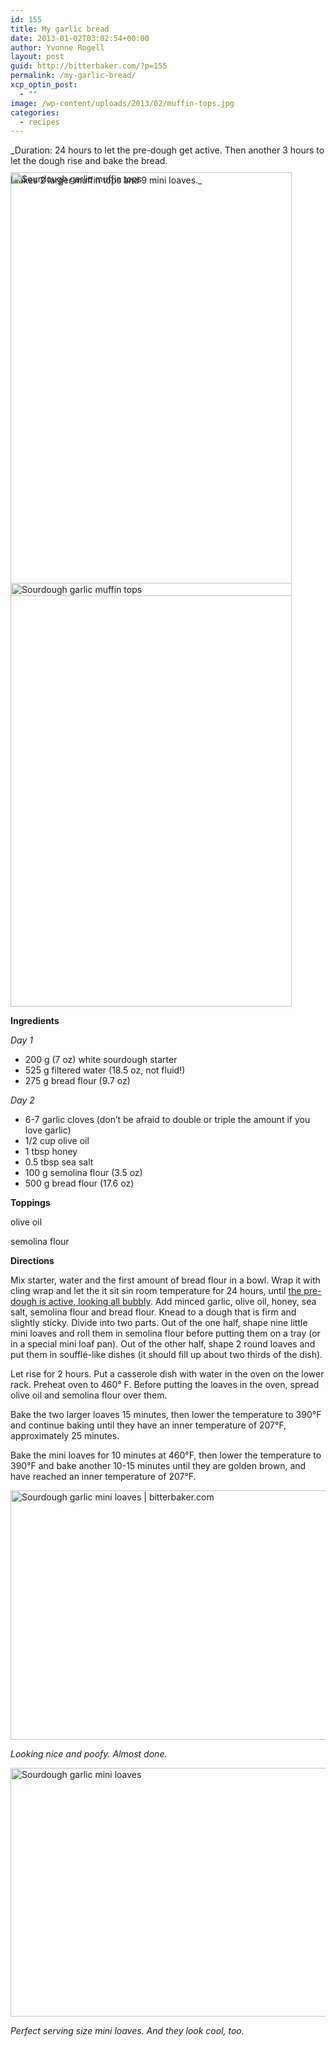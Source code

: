 ```yaml
---
id: 155
title: My garlic bread
date: 2013-01-02T03:02:54+00:00
author: Yvonne Rogell
layout: post
guid: http://bitterbaker.com/?p=155
permalink: /my-garlic-bread/
xcp_optin_post:
  - ""
image: /wp-content/uploads/2013/02/muffin-tops.jpg
categories:
  - recipes
---
```

_Duration: 24 hours to let the pre-dough get active. Then another 3 hours to let the dough rise and bake the bread.
  
Makes 2 larger muffin tops and 9 mini loaves._

<p class="recipe-icon">
  <img class="recipe-icon alignright pinthis" style="margin-top: -35px;" title="My sourdough garlic bread | bitterbaker.com" alt="Sourdough garlic muffin tops" src="http://bitterbaker.com/images/muffin-tops-mini.jpg" width="450" height="678" />
</p>

<p class="">
  <img class=" alignright pinthis" style="margin-top: -35px;" title="My sourdough garlic bread | bitterbaker.com" alt="Sourdough garlic muffin tops" src="http://bitterbaker.com/images/muffin-tops.jpg" width="450" height="678" />
</p>

**Ingredients**
  
_Day 1_

  * 200 g (7 oz) white sourdough starter
  * 525 g filtered water (18.5 oz, not fluid!)
  * 275 g bread flour (9.7 oz)

_Day 2_

  * 6-7 garlic cloves (don&#8217;t be afraid to double or triple the amount if you love garlic)
  * 1/2 cup olive oil
  * 1 tbsp honey
  * 0.5 tbsp sea salt
  * 100 g semolina flour (3.5 oz)
  * 500 g bread flour (17.6 oz)

**Toppings**
  
olive oil
  
semolina flour

**Directions**
  
Mix starter, water and the first amount of bread flour in a bowl. Wrap it with cling wrap and let the it sit sin room temperature for 24 hours, until <a title="What an active pre-dough looks like" href="http://bitterbaker.com/what-an-active-pre-dough-looks-like/" target="_blank">the pre-dough is active, looking all bubbly</a>. Add minced garlic, olive oil, honey, sea salt, semolina flour and bread flour. Knead to a dough that is firm and slightly sticky. Divide into two parts. Out of the one half, shape nine little mini loaves and roll them in semolina flour before putting them on a tray (or in a special mini loaf pan). Out of the other half, shape 2 round loaves and put them in soufflé-like dishes (it should fill up about two thirds of the dish).

Let rise for 2 hours. Put a casserole dish with water in the oven on the lower rack. Preheat oven to 460° F. Before putting the loaves in the oven, spread olive oil and semolina flour over them.

Bake the two larger loaves 15 minutes, then lower the temperature to 390°F and continue baking until they have an inner temperature of 207°F, approximately 25 minutes.
  
Bake the mini loaves for 10 minutes at 460°F, then lower the temperature to 390°F and bake another 10-15 minutes until they are golden brown, and have reached an inner temperature of 207°F.

<img class="pinthis" title="Sourdough garlic mini loaves | bitterbaker.com" alt="Sourdough garlic mini loaves | bitterbaker.com" src="http://bitterbaker.com/images/garlicminirising.jpg" width="600" height="399" />
  
_Looking nice and poofy. Almost done._

<img class="pinthis" title="Sourdough garlic mini loaves | bitterbaker.com" alt="Sourdough garlic mini loaves " src="http://bitterbaker.com/images/garlicmini1.jpg" width="600" height="398" />
  
_Perfect serving size mini loaves. And they look cool, too._